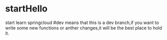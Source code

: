 # startHello
start learn springcloud
#dev
means that this is a dev branch,if you want to write some new functions or anther changes,it will be the best place to hold it.
